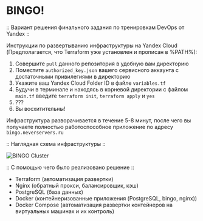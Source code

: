 # BINGO!

:: Вариант решения финального задания по тренировкам DevOps от Yandex ::

Инструкции по развертыванию инфраструктуры на Yandex Cloud (Предполагается, что Terraform уже установлен и прописан в %PATH%):
1. Совершите `pull` данного репозитория в удобную вам директорию
2. Поместите `authorized_key.json` вашего сервисного аккаунта с достаточными привилегиями в директорию
3. Укажите ваш Yandex Cloud Folder ID в файле `variables.tf`
4. Будучи в терминале и находясь в корневой директории с файлом `main.tf` введите `terraform init`, `terraform apply` и `yes`
5. ???
6. Вы восхитительны!

Инфраструктура разворачивается в течение 5-8 минут, после чего вы получаете полностью работоспособное приложение по адресу `bingo.neverservers.ru`

:: Наглядная схема инфраструктуры ::

![BINGO Cluster](https://github.com/detree05/my-little-project/assets/125824800/353e038d-8ed1-41e6-89bb-e64d13c0959a)

:: С помощью чего было реализовано решение ::

- Terraform (автоматизация развертки)
- Nginx (обратный прокси, балансировщик, кэш)
- PostgreSQL (база данных)
- Docker (контейнеризованные приложения (PostgreSQL, bingo, nginx))
- Docker Compose (автоматизация развертки контейнеров на виртуальных машинах и их контроль)
